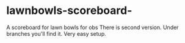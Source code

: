 # lawnbowls-scoreboard-
A scoreboard for lawn bowls for obs 
There is second version.
Under branches you'll find it.
Very easy setup.
